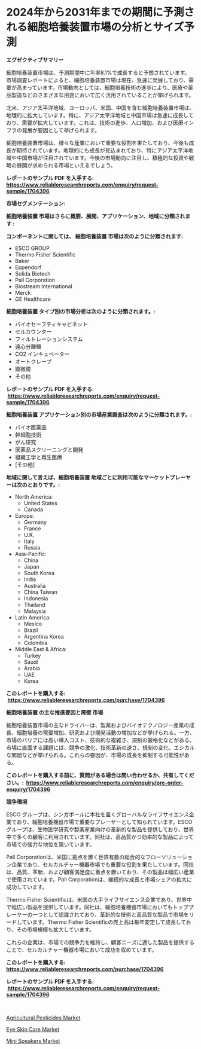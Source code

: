 <p><h1>2024年から2031年までの期間に予測される細胞培養装置市場の分析とサイズ予測</h1></p><p><strong>エグゼクティブサマリー</strong></p>
<p><p>細胞培養装置市場は、予測期間中に年率8.1%で成長すると予想されています。市場調査レポートによると、細胞培養装置市場は現在、急速に発展しており、需要が高まっています。市場動向としては、細胞培養技術の進歩により、医療や薬品製造などのさまざまな用途において広く活用されていることが挙げられます。</p><p>北米、アジア太平洋地域、ヨーロッパ、米国、中国を含む細胞培養装置市場は、地理的に拡大しています。特に、アジア太平洋地域と中国市場は急速に成長しており、需要が拡大しています。これは、技術の進歩、人口増加、および医療インフラの発展が要因として挙げられます。</p><p>細胞培養装置市場は、様々な産業において重要な役割を果たしており、今後も成長が期待されています。地理的にも成長が見込まれており、特にアジア太平洋地域や中国市場が注目されています。今後の市場動向に注目し、積極的な投資や戦略の展開が求められる市場といえるでしょう。</p></p>
<p><strong>レポートのサンプル PDF を入手する: <a href="https://www.reliableresearchreports.com/enquiry/request-sample/1704396">https://www.reliableresearchreports.com/enquiry/request-sample/1704396</a></strong></p>
<p><strong>市場セグメンテーション:</strong></p>
<p><strong> 細胞培養装置 市場はさらに概要、展開、アプリケーション、地域に分類されます :</strong></p>
<p><strong>コンポーネントに関しては、 細胞培養装置 市場は次のように分類されます: &nbsp;</strong></p>
<p><ul><li>ESCO GROUP</li><li>Thermo Fisher Scientific</li><li>Baker</li><li>Eppendorf</li><li>Solida Biotech</li><li>Pall Corporation</li><li>Biostream International</li><li>Merck</li><li>GE Healthcare</li></ul></p>
<p><strong> 細胞培養装置 タイプ別の市場分析は次のように分類されます。:</strong></p>
<p><ul><li>バイオセーフティキャビネット</li><li>セルカウンター</li><li>フィルトレーションシステム</li><li>遠心分離機</li><li>CO2 インキュベーター</li><li>オートクレーブ</li><li>顕微鏡</li><li>その他</li></ul></p>
<p><strong>レポートのサンプル PDF を入手する: &nbsp;<a href="https://www.reliableresearchreports.com/enquiry/request-sample/1704396">https://www.reliableresearchreports.com/enquiry/request-sample/1704396</a></strong></p>
<p><strong> 細胞培養装置 アプリケーション別の市場産業調査は次のように分類されます。:</strong></p>
<p><ul><li>バイオ医薬品</li><li>幹細胞技術</li><li>がん研究</li><li>医薬品スクリーニングと開発</li><li>組織工学と再生医療</li><li>[その他]</li></ul></p>
<p><strong>地域に関して言えば、細胞培養装置 地域ごとに利用可能なマーケットプレーヤーは次のとおりです。:</strong></p>
<p><ul>
    <li>
        North America:
        <ul>
            <li>United States</li>
            <li>Canada</li>
        </ul>
    </li>
    <li>
        Europe:
        <ul>
            <li>Germany</li>
            <li>France</li>
            <li>U.K.</li>
            <li>Italy</li>
            <li>Russia</li>
        </ul>
    </li>
    <li>
        Asia-Pacific:
        <ul>
            <li>China</li>
            <li>Japan</li>
            <li>South Korea</li>
            <li>India</li>
            <li>Australia</li>
            <li>China Taiwan</li>
            <li>Indonesia</li>
            <li>Thailand</li>
            <li>Malaysia</li>
        </ul>
    </li>
    <li>
        Latin America:
        <ul>
            <li>Mexico</li>
            <li>Brazil</li>
            <li>Argentina Korea</li>
            <li>Colombia</li>
        </ul>
    </li>
    <li>
        Middle East & Africa:
        <ul>
            <li>Turkey</li>
            <li>Saudi</li>
            <li>Arabia</li>
            <li>UAE</li>
            <li>Korea</li>
        </ul>
    </li>
    </ul></p>
<p><strong>このレポートを購入する: &nbsp;<a href="https://www.reliableresearchreports.com/purchase/1704396">https://www.reliableresearchreports.com/purchase/1704396</a></strong></p>
<p><strong>細胞培養装置 の主な推進要因と障壁 市場</strong></p>
<p><p>細胞培養装置市場の主なドライバーは、製薬およびバイオテクノロジー産業の成長、細胞培養の需要増加、研究および開発活動の増加などが挙げられる。一方、市場のバリアには高い導入コスト、技術的な複雑さ、規制の厳格化などがある。市場に直面する課題には、競争の激化、技術革新の速さ、規制の変化、エシカルな問題などが挙げられる。これらの要因が、市場の成長を抑制する可能性がある。</p></p>
<p><strong>このレポートを購入する前に、質問がある場合は問い合わせるか、共有してください。:&nbsp; <a href="https://www.reliableresearchreports.com/enquiry/pre-order-enquiry/1704396">https://www.reliableresearchreports.com/enquiry/pre-order-enquiry/1704396</a></strong></p>
<p><strong>競争環境</strong></p>
<p><p>ESCO グループは、シンガポールに本社を置くグローバルなライフサイエンス企業であり、細胞培養機器市場で重要なプレーヤーとして知られています。ESCO グループは、生物医学研究や製薬産業向けの革新的な製品を提供しており、世界中で多くの顧客に利用されています。同社は、高品質かつ効率的な製品によって市場での強力な地位を築いています。</p><p>Pall Corporationは、米国に拠点を置く世界有数の総合的なフローソリューション企業であり、セルカルチャー機器市場でも重要な役割を果たしています。同社は、品質、革新、および顧客満足度に重点を置いており、その製品は幅広い産業で使用されています。Pall Corporationは、継続的な成長と市場シェアの拡大に成功しています。</p><p>Thermo Fisher Scientificは、米国の大手ライフサイエンス企業であり、世界中で幅広い製品を提供しています。同社は、細胞培養機器市場においてもトッププレーヤーの一つとして認識されており、革新的な技術と高品質な製品で市場をリードしています。Thermo Fisher Scientificの売上高は毎年安定して成長しており、その市場規模も拡大しています。</p><p>これらの企業は、市場での競争力を維持し、顧客ニーズに適した製品を提供することで、セルカルチャー機器市場において成功を収めています。</p></p>
<p><strong>このレポートを購入する: &nbsp; <a href="https://www.reliableresearchreports.com/purchase/1704396">https://www.reliableresearchreports.com/purchase/1704396</a></strong></p>
<p><strong>レポートのサンプル PDF を入手する: &nbsp;<a href="https://www.reliableresearchreports.com/enquiry/request-sample/1704396">https://www.reliableresearchreports.com/enquiry/request-sample/1704396</a></strong><strong></strong></p>
<p>&nbsp;</p>
<p><p><a href="https://simplistic-meeting-7ee.notion.site/Agricultural-Pesticides-Market-Offers-Provide-Insightful-Data-for-the-Time-Period-from-2024-to-2031--3193779c3d554301965c8d0d1ffc4264">Agricultural Pesticides Market</a></p><p><a href="https://github.com/shotows/Market-Research-Report-List-1/blob/main/eye-skin-care-market.md">Eye Skin Care Market</a></p><p><a href="https://github.com/Sinjinluong3e0awx2m195k76/Market-Research-Report-List-1/blob/main/mini-speakers-market.md">Mini Speakers Market</a></p></p>